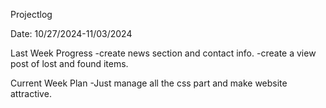 Projectlog

Date: 10/27/2024-11/03/2024

Last Week Progress
-create news section and contact info.
-create a view post of lost and found items.
 

Current Week Plan
-Just manage all the css part and make website attractive.






